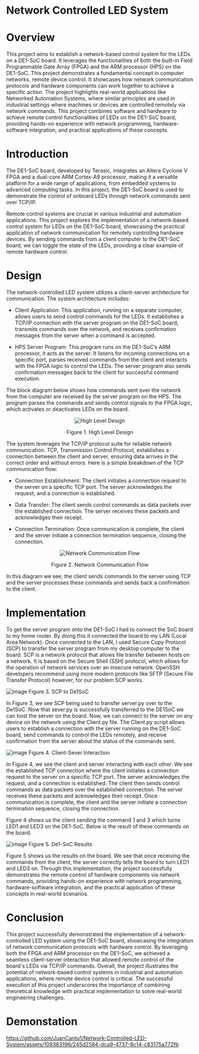 # Network Controlled LED System

# Overview
This project aims to establish a network-based control system for the LEDs on a DE1-SoC board. It leverages the functionalities of both the built-in Field Programmable Gate Array (FPGA) and the ARM processor (HPS) on the DE1-SoC. This project demonstrates a fundamental concept in computer networks, remote device control. It showcases how network communication protocols and hardware components can work together to achieve a specific action. The project highlights real-world applications like Networked Automation Systems, where similar principles are used in industrial settings where machines or devices are controlled remotely via network commands. This project combines software and hardware to achieve remote control functionalities of LEDs on the DE1-SoC board, providing hands-on experience with network programming, hardware-software integration, and practical applications of these concepts.

# Introduction
The DE1-SoC board, developed by Terasic, integrates an Altera Cyclone V FPGA and a dual-core ARM Cortex-A9 processor, making it a versatile platform for a wide range of applications, from embedded systems to advanced computing tasks. In this project, the DE1-SoC board is used to demonstrate the control of onboard LEDs through network commands sent over TCP/IP.

Remote control systems are crucial in various industrial and automation applications. This project explores the implementation of a network-based control system for LEDs on the DE1-SoC board, showcasing the practical application of network communication for remotely controlling hardware devices. By sending commands from a client computer to the DE1-SoC board, we can toggle the state of the LEDs, providing a clear example of remote hardware control. 


# Design 
The network-controlled LED system utilizes a client-server architecture for communication. The system architecture includes:

-	Client Application: This application, running on a separate computer, allows users to send control commands for the LEDs. It establishes a TCP/IP connection with the server program on the DE1-SoC board, transmits commands over the network, and receives confirmation messages from the server when a command is accepted.

-	HPS Server Program: This program runs on the DE1-SoC’s ARM processor, it acts as the server. It listens for incoming connections on a specific port, parses received commands from the client and interacts with the FPGA logic to control the LEDs. The server program also sends confirmation messages back to the client for successful command execution.

The block diagram below shows how commands sent over the network from the computer are received by the server program on the HPS. The program parses the commands and sends control signals to the FPGA logic, which activates or deactivates LEDs on the board.  

<p align="center">
  <img src="https://github.com/JuanCantu1/Network-Controlled-LED-System/assets/109363196/d2b4b72c-374f-4f69-957b-1ab3f59e15fc" alt="High Level Design">
</p>
<p align="center">
  Figure 1. High Level Design
</p>

The system leverages the TCP/IP protocol suite for reliable network communication. TCP, Transmission Control Protocol, establishes a connection between the client and server, ensuring data arrives in the correct order and without errors. Here is a simple breakdown of the TCP communication flow:

-	Connection Establishment: The client initiates a connection request to the server on a specific TCP port. The server acknowledges the request, and a connection is established.

-	Data Transfer: The client sends control commands as data packets over the established connection. The server receives these packets and acknowledges their receipt.

-	Connection Termination: Once communication is complete, the client and the server initiate a connection termination sequence, closing the connection.

<p align="center">
  <img src="https://github.com/JuanCantu1/Network-Controlled-LED-System/assets/109363196/fa695163-6649-4d27-be10-44dfa672e6ec" alt="Network Communication Flow">
</p>
<p align="center">
  Figure 2. Network Communication Flow
</p>

In this diagram we see, the client sends commands to the server using TCP and the server processes these commands and sends back a confirmation to the client.

# Implementation 
To get the server program onto the DE1-SoC I had to connect the SoC board to my home router. By doing this it connected the board to my LAN (Local Area Network). Once connected to the LAN, I used Secure Copy Protocol (SCP) to transfer the server program from my desktop computer to the board. SCP is a network protocol that allows file transfer between hosts on a network. It is based on the Secure Shell (SSH) protocol, which allows for the operation of network services over an insecure network. OpenSSH developers recommend using more modern protocols like SFTP (Secure File Transfer Protocol) however, for our problem SCP works.

![image](https://github.com/JuanCantu1/Network-Controlled-LED-System/assets/109363196/85c64951-2a4f-4b4b-a1de-b95cc39cac94)
Figure 3. SCP to De1SoC

In Figure 3, we see SCP being used to transfer server.py over to the De1SoC. Now that sever.py is successfully transferred to the DE1SoC we can host the server on the board. 
Now, we can connect to the server on any device on the network using the Client.py file. The Client.py script allows users to establish a connection with the server running on the DE1-SoC board, send commands to control the LEDs remotely, and receive confirmation from the server about the status of the commands sent.

![image](https://github.com/JuanCantu1/Network-Controlled-LED-System/assets/109363196/c78a42fc-fe66-4a27-9c4d-8e626ba68765)
Figure 4. Client-Sever Interaction

In Figure 4, we see the client and server interacting with each other. We see the established TCP connection where the client initiates a connection request to the server on a specific TCP port. The server acknowledges the request, and a connection is established.  The client then sends control commands as data packets over the established connection. The server receives these packets and acknowledges their receipt. Once communication is complete, the client and the server initiate a connection termination sequence, closing the connection.

Figure 4 shows us the client sending the command 1 and 3 which turns LED1 and LED3 on the DE1-SoC. Below is the result of these commands on the board. 

![image](https://github.com/JuanCantu1/Network-Controlled-LED-System/assets/109363196/6147dc73-3555-441f-9d9d-bf2c58ece583)
Figure 5. De1-SoC Results

Figure 5 shows us the results on the board. We see that once receiving the commands from the client, the server correctly tells the board to turn LED1 and LED3 on. Through this implementation, the project successfully demonstrates the remote control of hardware components via network commands, providing hands-on experience with network programming, hardware-software integration, and the practical application of these concepts in real-world scenarios.

# Conclusion
This project successfully demonstrated the implementation of a network-controlled LED system using the DE1-SoC board, showcasing the integration of network communication protocols with hardware control. By leveraging both the FPGA and ARM processor on the DE1-SoC, we achieved a seamless client-server interaction that allowed remote control of the board's LEDs via TCP/IP commands. Overall, the project illustrates the potential of network-based control systems in industrial and automation applications, where remote device control is critical. The successful execution of this project underscores the importance of combining theoretical knowledge with practical implementation to solve real-world engineering challenges.

# Demonstation 

https://github.com/JuanCantu1/Network-Controlled-LED-System/assets/109363196/245d2584-dca9-4737-8c14-c83175a772fb
